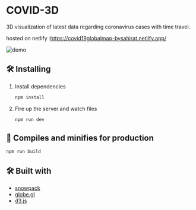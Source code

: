 

# COVID-3D

3D visualization of latest data regarding coronavirus cases with time travel.

hosted on netlify :https://covid19globalmap-bysahirat.netlify.app/

![demo](https://i.imgur.com/yUxIINE.gif)

## 🛠 Installing

1. Install dependencies

   ```bash
   npm install
   ```

2. Fire up the server and watch files

   ```bash
   npm run dev
   ```

## 🚀 Compiles and minifies for production

```bash
npm run build
```

## 🛠 Built with

- [snowpack](https://www.snowpack.dev/)
- [globe.gl](https://github.com/vasturiano/globe.gl)
- [d3.js](https://d3js.org/)
